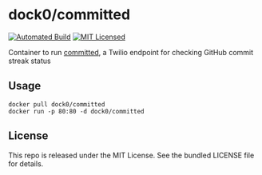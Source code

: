 dock0/committed
=======

[![Automated Build](http://img.shields.io/badge/automated-build-green.svg)](https://registry.hub.docker.com/u/dock0/committed/)
[![MIT Licensed](http://img.shields.io/badge/license-MIT-green.svg)](https://tldrlegal.com/license/mit-license)

Container to run [committed](https://github.com/akerl/committed), a Twilio endpoint for checking GitHub commit streak status

## Usage

```
docker pull dock0/committed
docker run -p 80:80 -d dock0/committed
```

## License

This repo is released under the MIT License. See the bundled LICENSE file for details.

